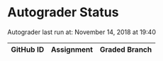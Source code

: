 # Autograder Status
Autograder last run at: November 14, 2018 at 19:40

| GitHub ID | Assignment | Graded Branch |
|-----------|------------|---------------|
